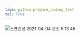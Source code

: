 ```yaml
---
tags: python prepare_coding_test
toc: True
---
```

![스크린샷 2021-04-04 오전 5 13 45](https://user-images.githubusercontent.com/67637935/113490540-b640b080-9505-11eb-90c4-fffc08ec7add.png)
